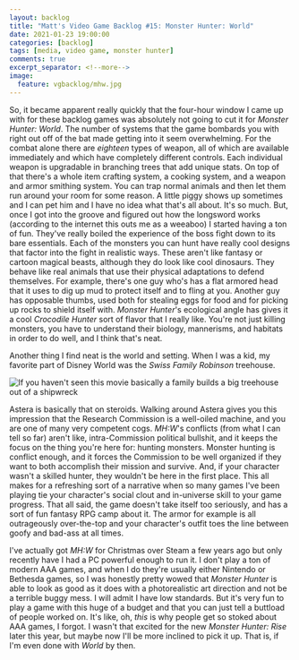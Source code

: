 ```yaml
---
layout: backlog
title: "Matt's Video Game Backlog #15: Monster Hunter: World"
date: 2021-01-23 19:00:00
categories: [backlog]
tags: [media, video game, monster hunter]
comments: true
excerpt_separator: <!--more-->
image:
  feature: vgbacklog/mhw.jpg
---
```


So, it became apparent really quickly that the four-hour window I came up with for these backlog games was absolutely not going to cut it for _Monster Hunter: World_. The number of systems that the game bombards you with right out off of the bat made getting into it seem overwhelming. For the combat alone there are _eighteen_ types of weapon, all of which are available immediately and which have completely different controls. Each individual weapon is upgradable in branching trees that add unique stats. On top of that there's a whole item crafting system, a cooking system, and a weapon and armor smithing system. You can trap normal animals and then let them run around your room for some reason. A little piggy shows up sometimes and I can pet him and I have no idea what that's all about. It's so much. But, once I got into the groove and figured out how the longsword works (according to the internet this outs me as a weeaboo) I started having a ton of fun. They've really boiled the experience of the boss fight down to its bare essentials. Each of the monsters you can hunt have really cool designs that factor into the fight in realistic ways. These aren't like fantasy or cartoon magical beasts, although they do look like cool dinosaurs. They behave like real animals that use their physical adaptations to defend themselves. For example, there's one guy who's has a flat armored head that it uses to dig up mud to protect itself and to fling at you. Another guy has opposable thumbs, used both for stealing eggs for food and for picking up rocks to shield itself with. _Monster Hunter_'s ecological angle has gives it a cool _Crocodile Hunter_ sort of flavor that I really like. You're not just killing monsters, you have to understand their biology, mannerisms, and habitats in order to do well, and I think that's neat.

Another thing I find neat is the world and setting. When I was a kid, my favorite part of Disney World was the _Swiss Family Robinson_ treehouse.

![If you haven't seen this movie basically a family builds a big treehouse out of a shipwreck](https://allears.net/wp-content/uploads/archive/blogs/jackspence/Treehouse%2033.jpg)

Astera is basically that on steroids. Walking around Astera gives you this impression that the Research Commission is a well-oiled machine, and you are one of many very competent cogs. _MH:W_'s conflicts (from what I can tell so far) aren't like, intra-Commission political bullshit, and it keeps the focus on the thing you're here for: hunting monsters. Monster hunting is conflict enough, and it forces the Commission to be well organized if they want to both accomplish their mission and survive. And, if your character wasn't a skilled hunter, they wouldn't be here in the first place. This all makes for a refreshing sort of a narrative when so many games I've been playing tie your character's social clout and in-universe skill to your game progress. That all said, the game doesn't take itself too seriously, and has a sort of fun fantasy RPG camp about it. The armor for example is all outrageously over-the-top and your character's outfit toes the line between goofy and bad-ass at all times.

I've actually got _MH:W_ for Christmas over Steam a few years ago but only recently have I had a PC powerful enough to run it. I don't play a ton of modern AAA games, and when I do they're usually either Nintendo or Bethesda games, so I was honestly pretty wowed that _Monster Hunter_ is able to look as good as it does with a photorealistic art direction and not be a terrible buggy mess. I will admit I have low standards. But it's very fun to play a game with this huge of a budget and that you can just tell a buttload of people worked on. It's like, oh, _this_ is why people get so stoked about AAA games, I forgot. I wasn't that excited for the new _Monster Hunter: Rise_ later this year, but maybe now I'll be more inclined to pick it up. That is, if I'm even done with _World_ by then.
